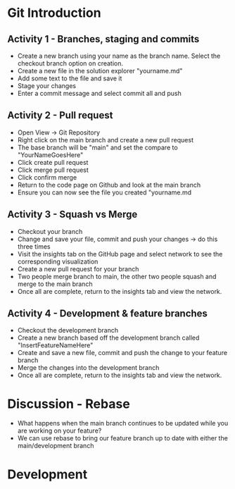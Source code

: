 # Git Introduction

## Activity 1 - Branches, staging and commits
* Create a new branch using your name as the branch name. Select the checkout branch option on creation.
* Create a new file in the solution explorer "yourname.md"
* Add some text to the file and save it
* Stage your changes
* Enter a commit message and select commit all and push

## Activity 2 - Pull request
* Open View -> Git Repository
* Right click on the main branch and create a new pull request
* The base branch will be "main" and set the compare to "YourNameGoesHere"
* Click create pull request
* Click merge pull request
* Click confirm merge
* Return to the code page on Github and look at the main branch 
* Ensure you can now see the file you created "yourname.md

## Activity 3 - Squash vs Merge
* Checkout your branch
* Change and save your file, commit and push your changes -> do this three times
* Visit the insights tab on the GitHub page and select network to see the corresponding visualization
* Create a new pull request for your branch
* Two people merge branch to main, the other two people squash and merge to the main branch
* Once all are complete, return to the insights tab and view the network.

## Activity 4 - Development & feature branches
* Checkout the development branch
* Create a new branch based off the development branch called "InsertFeatureNameHere"
* Create and save a new file, commit and push the change to your feature branch
* Merge the changes into the development branch
* Once all are complete, return to the insights tab and view the network.

# Discussion - Rebase
* What happens when the main branch continues to be updated while you are working on your feature?
* We can use rebase to bring our feature branch up to date with either the main/development branch

# Development

